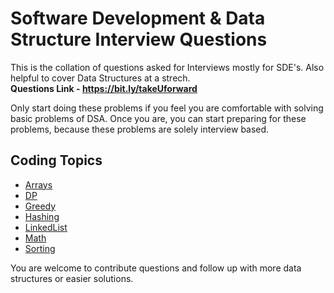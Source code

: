 # Software Development & Data Structure Interview Questions

This is the collation of questions asked for Interviews mostly for SDE's. Also helpful to cover Data Structures at a strech.<br>
**Questions Link - https://bit.ly/takeUforward**

Only start doing these problems if you feel you are comfortable with solving basic problems of DSA. Once you are, you can start preparing for these problems, because these problems are solely interview based. 

## Coding Topics

- [Arrays](/Arrays)
- [DP](DP)
- [Greedy](/Greedy)
- [Hashing](/Hashing)
- [LinkedList](/LinkedList)
- [Math](/Math)
- [Sorting](/Sorting)

You are welcome to contribute questions and follow up with more data structures or easier solutions.
